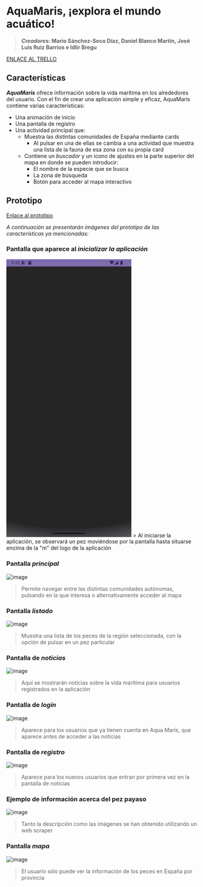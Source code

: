 # AquaMaris, ¡explora el mundo acuático!

> *****Creadores:*** Mario Sánchez-Seco Díaz, Daniel Blanco Martín, José Luis Ruiz Barrios e Idlir Bregu**

[ENLACE AL TRELLO](https://trello.com/b/dPoR8SSo/aqua-maris)

## Características
***AquaMaris*** ofrece información sobre la vida marítima en los alrededores del usuario. Con el fin de crear una aplicación simple y eficaz, AquaMaris contiene varias características:  
- Una animación de inicio 
- Una pantalla de registro 
- Una actividad principal que:
  - Muestra las distintas comunidades de España mediante cards
    - Al pulsar en una de ellas se cambia a una actividad que muestra una lista de la fauna de esa zona con su propia card
  - Contiene un *buscador* y un icono de ajustes en la parte superior del mapa en donde se pueden introducir:
    - El nombre de la especie que se busca
    - La zona de búsqueda
    - Botón para acceder al mapa interactivo

## Prototipo  
[Enlace al prototipo](https://www.figma.com/proto/gtk2E79v0obSKXZIc54d0D/Aqua-Maris?node-id=0-1&t=QR6VKuSeBfOUHZWv-1)

*A continuación se presentarán imágenes del prototipo de las características ya mencionadas:*

### Pantalla que aparece al *inicializar la aplicación*

<img src="https://github.com/Idburg/AquaMaris/blob/master/Splash_animated-ezgif.com-video-to-gif-converter%20(1).gif" width="330" heigth="1000"/>
> Al iniciarse la aplicación, se observará un pez moviéndose por la pantalla hasta situarse encima de la "m" del logo de la aplicación

### Pantalla *principal*

![image](https://github.com/user-attachments/assets/1f35bb54-984c-4de8-9b2a-f19d54d80c29)

> Permite navegar entre las distintas comunidades autónomas, pulsando en la que interesa o alternativamente acceder al mapa

### Pantalla *listado*

![image](https://github.com/user-attachments/assets/dc9ce1b4-d421-429d-a1b1-7c926c226fa7)

> Muestra una lista de los peces de la región seleccionada, con la opción de pulsar en un pez particular

### Pantalla de *noticias*

![image](https://github.com/user-attachments/assets/64f4ebe2-902d-4e71-bd1b-8ebeef0a76fc)

> Aquí se mostrarán noticias sobre la vida marítima para usuarios registrados en la aplicación

### Pantalla de *login*

![image](https://github.com/user-attachments/assets/184fa1d0-4882-468e-8c5f-de8e6338d90f)

> Aparece para los usuarios que ya tienen cuenta en Aqua Maris, que aparece antes de acceder a las noticias

### Pantalla de *registro*

![image](https://github.com/user-attachments/assets/e2378604-c7f9-4149-87f0-cfcc789869ef)

> Aparece para los nuevos usuarios que entran por primera vez en la pantalla de noticias

### Ejemplo de información acerca del pez payaso

![image](https://github.com/user-attachments/assets/13d0bc0c-a871-49c0-b526-336fdc3bd8bf)

> Tanto la descripción como las imágenes se han obtenido utilizando un web scraper

### Pantalla *mapa*

![image](https://github.com/user-attachments/assets/79529071-b685-4def-96ef-34e8230b7c7c)

> El usuario sólo puede ver la información de los peces en España por provincia











